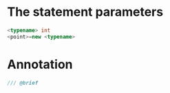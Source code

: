 # The statement parameters

```c++
<typename> int
<point>=new <typename>
```

# Annotation

```c++
/// @brief
```

